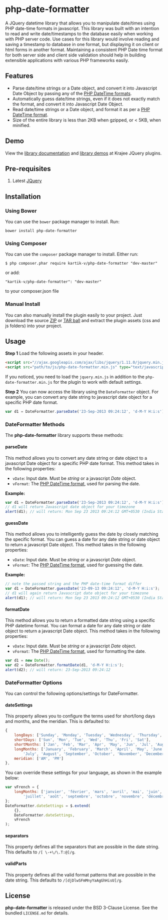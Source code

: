 php-date-formatter
==================

A JQuery datetime library that allows you to manipulate date/times using PHP date-time formats in javascript. This library was built with an intention 
to read and write date/timestamps to the database easily when working with PHP server code. Use cases for this library would involve reading and saving a 
timestamp to database in one format, but displaying it on client or html forms in another format. Maintaining a consistent PHP Date time format for both 
server side and client side validation should help in building extensible applications with various PHP frameworks easily.

## Features

- Parse date/time strings or a Date object, and convert it into Javascript Date Object by passing any of the [PHP DateTime formats](http://php.net/manual/en/function.date.php).
- Automatically guess date/time strings, even if it does not exactly match the format, and convert it into Javascript Date Object.
- Read date/time strings or a Date object, and format it as per a [PHP DateTime format](http://php.net/manual/en/function.date.php).
- Size of the entire library is less than 2KB when gzipped, or < 5KB, when minified.

## Demo

View the [library documentation](http://plugins.krajee.com/php-date-formatter) and
[library demos](http://plugins.krajee.com/php-date-formatter/demo) at Krajee JQuery plugins.

## Pre-requisites

1. Latest [JQuery](http://jquery.com/)

## Installation

### Using Bower
You can use the `bower` package manager to install. Run:

    bower install php-date-formatter

### Using Composer
You can use the `composer` package manager to install. Either run:

    $ php composer.phar require kartik-v/php-date-formatter "dev-master"

or add:

    "kartik-v/php-date-formatter": "dev-master"

to your composer.json file

### Manual Install

You can also manually install the plugin easily to your project. Just download the source
[ZIP](https://github.com/kartik-v/php-date-formatter/zipball/master) or
[TAR ball](https://github.com/kartik-v/php-date-formatter/tarball/master) and extract the
plugin assets (css and js folders) into your project.

## Usage

**Step 1** Load the following assets in your header.

```html
<script src="//ajax.googleapis.com/ajax/libs/jquery/1.11.0/jquery.min.js"></script>
<script src="path/to/js/php-date-formatter.min.js" type="text/javascript"></script>
```

If you noticed, you need to load the `jquery.min.js` in addition to the `php-date-formatter.min.js` for the plugin to work with default settings.

**Step 2** You can now access the library using the `DateFormatter` object. For example, you can convert any date string to javascript date object for a specific PHP date format.

```js
var d1 = DateFormatter.parseDate('23-Sep-2013 09:24:12', 'd-M-Y H:i:s');
```

### DateFormatter Methods
The **php-date-formatter** library supports these methods:

#### parseDate
This method allows you to convert any date string or date object to a javascript Date object for a specific PHP date format. This method takes in the following properties:

- `vDate`: Input date. Must be _string_ or a javascript _Date_ object.
- `vFormat`: The [PHP DateTime format](http://php.net/manual/en/function.date.php), used for parsing the date.

**Example:**

```js
var d1 = DateFormatter.parseDate('23-Sep-2013 09:24:12', 'd-M-Y H:i:s');
// d1 will return Javascript date object for your timezone
alert(d1); // will return: Mon Sep 23 2013 09:24:12 GMT+0530 (India Standard Time)
```

#### guessDate
This method allows you to intelligently guess the date by closely matching the specific format. You can guess a date for any date string or date object to return a javascript Date object. This method takes in the following properties:

- `vDate`: Input date. Must be _string_ or a javascript _Date_ object.
- `vFormat`: The [PHP DateTime format](http://php.net/manual/en/function.date.php), used for guessing the date.

**Example:**

```js
// note the passed string and the PHP date-time format differ
var d1 = DateFormatter.guessDate('23-09-13 09:24:12', 'd-M-Y H:i:s'); 
// d1 will again return Javascript date object for your timezone
alert(d1); // will return: Mon Sep 23 2013 09:24:12 GMT+0530 (India Standard Time)
```

#### formatDate
This method allows you to return a formatted date string using a specific PHP datetime format. You can format a date for any date string or date object to return a javascript Date object. This method takes in the following properties:

- `vDate`: Input date. Must be _string_ or a javascript _Date_ object.
- `vFormat`: The [PHP DateTime format](http://php.net/manual/en/function.date.php), used for formatting the date.

```js
var d1 = new Date();
var d2 = DateFormatter.formatDate(d1, 'd-M-Y H:i:s');
alert(d2); // will return: 23-Sep-2013 09:24:12
```

### DateFormatter Options

You can control the following options/settings for DateFormatter. 

#### dateSettings
This property allows you to configure the terms used for short/long days and months, and the meridian. This is defaulted to:

```js
{
    longDays: ['Sunday', 'Monday', 'Tuesday', 'Wednesday', 'Thursday', 'Friday', 'Saturday'],
    shortDays: ['Sun', 'Mon', 'Tue', 'Wed', 'Thu', 'Fri', 'Sat'],
    shortMonths: ['Jan', 'Feb', 'Mar', 'Apr', 'May', 'Jun', 'Jul', 'Aug', 'Sep', 'Oct', 'Nov', 'Dec'],
    longMonths: ['January', 'February', 'March', 'April', 'May', 'June',
        'July', 'August', 'September', 'October', 'November', 'December'],
    meridian: ['AM', 'PM']
},
```

You can override these settings for your language, as shown in the example below:

```js
var vFrench = {
    longMonths: ['janvier', 'février', 'mars', 'avril', 'mai', 'juin', 
        'juillet', 'août', 'septembre', 'octobre', 'novembre', 'décembre']
};
DateFormatter.dateSettings = $.extend(
    {},
    DateFormatter.dateSettings,
    vFrench
);
```

#### separators
This property defines all the separators that are possible in the date string. This defaults to `/[ \-+\/\.T:@]/g`.

#### validParts
This property defines all the valid format patterns that are possible in the date string. This defaults to `/[djDlwSFmMnyYaAgGhHisU]/g`.

## License

**php-date-formatter** is released under the BSD 3-Clause License. See the bundled `LICENSE.md` for details.
